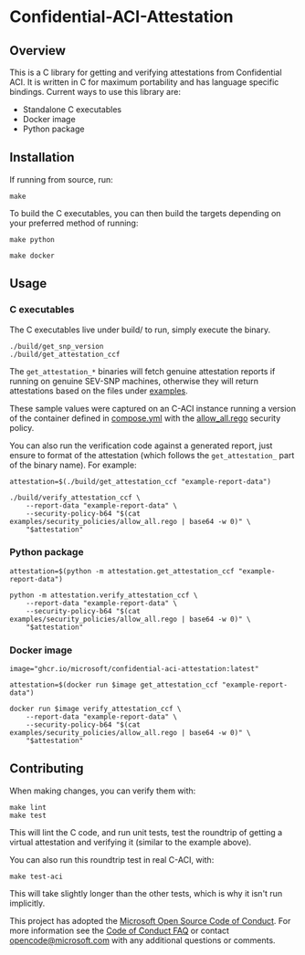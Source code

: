 # Confidential-ACI-Attestation

## Overview

This is a C library for getting and verifying attestations from Confidential ACI. It is written in C for maximum portability and has language specific bindings. Current ways to use this library are:

- Standalone C executables
- Docker image
- Python package

## Installation

If running from source, run:

```
make
```

To build the C executables, you can then build the targets depending on your preferred method of running:

```
make python
```

```
make docker
```

## Usage

### C executables

The C executables live under build/ to run, simply execute the binary.

```
./build/get_snp_version
./build/get_attestation_ccf
```

The `get_attestation_*` binaries will fetch genuine attestation reports if running on genuine SEV-SNP machines, otherwise they will return attestations based on the files under [examples](examples/).

These sample values were captured on an C-ACI instance running a version of the container defined in [compose.yml](compose.yml) with the [allow_all.rego](examples/security_policies/allow_all.rego) security policy.

You can also run the verification code against a generated report, just ensure to format of the attestation (which follows the `get_attestation_` part of the binary name). For example:

```
attestation=$(./build/get_attestation_ccf "example-report-data")

./build/verify_attestation_ccf \
    --report-data "example-report-data" \
    --security-policy-b64 "$(cat examples/security_policies/allow_all.rego | base64 -w 0)" \
    "$attestation"
```

### Python package

```
attestation=$(python -m attestation.get_attestation_ccf "example-report-data")

python -m attestation.verify_attestation_ccf \
    --report-data "example-report-data" \
    --security-policy-b64 "$(cat examples/security_policies/allow_all.rego | base64 -w 0)" \
    "$attestation"
```

### Docker image

```
image="ghcr.io/microsoft/confidential-aci-attestation:latest"

attestation=$(docker run $image get_attestation_ccf "example-report-data")

docker run $image verify_attestation_ccf \
    --report-data "example-report-data" \
    --security-policy-b64 "$(cat examples/security_policies/allow_all.rego | base64 -w 0)" \
    "$attestation"
```

## Contributing

When making changes, you can verify them with:

```
make lint
make test
```

This will lint the C code, and run unit tests, test the roundtrip of getting a virtual attestation and verifying it (similar to the example above).

You can also run this roundtrip test in real C-ACI, with:

```
make test-aci
```

This will take slightly longer than the other tests, which is why it isn't run implicitly.

This project has adopted the [Microsoft Open Source Code of Conduct](https://opensource.microsoft.com/codeofconduct/).
For more information see the [Code of Conduct FAQ](https://opensource.microsoft.com/codeofconduct/faq/) or
contact [opencode@microsoft.com](mailto:opencode@microsoft.com) with any additional questions or comments.